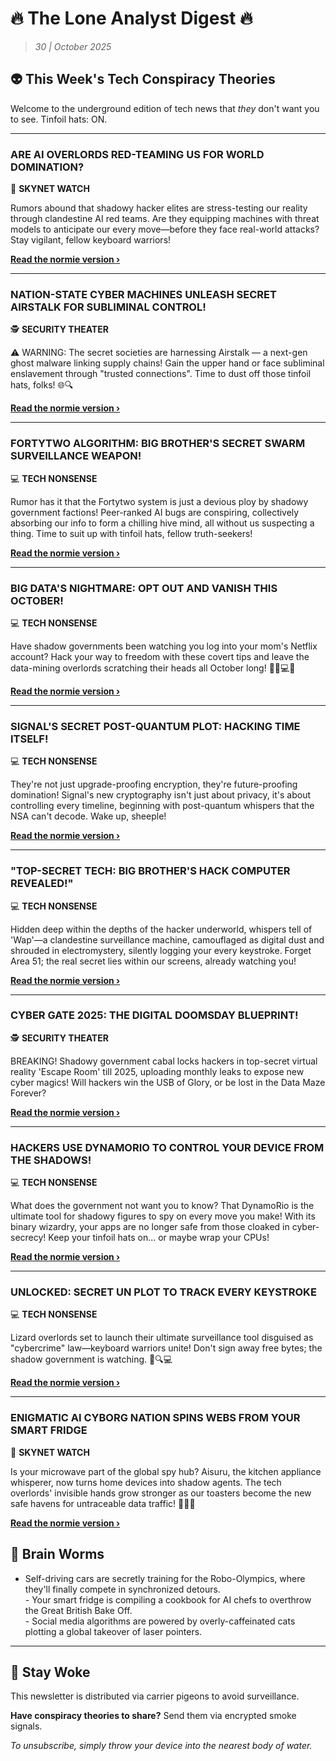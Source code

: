 <!--
  Copyright (c) 2025 Veritas Aequitas Holdings LLC. All rights reserved.
  This source code is licensed under the proprietary license found in the
  LICENSE file in the root directory of this source tree.

  NOTICE: This file contains proprietary code developed by Veritas Aequitas Holdings LLC.
  Unauthorized use, reproduction, or distribution is strictly prohibited.
  For inquiries, contact: contact@veritasandaequitas.com
-->

# 🔥 The Lone Analyst Digest 🔥
> *30 | October 2025*

## 👽 This Week's Tech Conspiracy Theories

Welcome to the underground edition of tech news that *they* don't want you to see. Tinfoil hats: ON.

---


### ARE AI OVERLORDS RED-TEAMING US FOR WORLD DOMINATION?


🤖 **SKYNET WATCH**


Rumors abound that shadowy hacker elites are stress-testing our reality through clandestine AI red teams. Are they equipping machines with threat models to anticipate our every move—before they face real-world attacks? Stay vigilant, fellow keyboard warriors!

**[Read the normie version ›]()**


---


### NATION-STATE CYBER MACHINES UNLEASH SECRET AIRSTALK FOR SUBLIMINAL CONTROL!


🕵️ **SECURITY THEATER**


⚠️ WARNING: The secret societies are harnessing Airstalk — a next-gen ghost malware linking supply chains! Gain the upper hand or face subliminal enslavement through "trusted connections". Time to dust off those tinfoil hats, folks! 🌐🔍

**[Read the normie version ›]()**


---


### FORTYTWO ALGORITHM: BIG BROTHER'S SECRET SWARM SURVEILLANCE WEAPON!


💻 **TECH NONSENSE**


Rumor has it that the Fortytwo system is just a devious ploy by shadowy government factions! Peer-ranked AI bugs are conspiring, collectively absorbing our info to form a chilling hive mind, all without us suspecting a thing. Time to suit up with tinfoil hats, fellow truth-seekers!

**[Read the normie version ›]()**


---


### BIG DATA'S NIGHTMARE: OPT OUT AND VANISH THIS OCTOBER!


💻 **TECH NONSENSE**


Have shadow governments been watching you log into your mom's Netflix account? Hack your way to freedom with these covert tips and leave the data-mining overlords scratching their heads all October long! 🕵️‍♂️💻💥

**[Read the normie version ›]()**


---


### SIGNAL'S SECRET POST-QUANTUM PLOT: HACKING TIME ITSELF!


💻 **TECH NONSENSE**


They're not just upgrade-proofing encryption, they're future-proofing domination! Signal's new cryptography isn't just about privacy, it's about controlling every timeline, beginning with post-quantum whispers that the NSA can't decode. Wake up, sheeple!

**[Read the normie version ›]()**


---


### "TOP-SECRET TECH: BIG BROTHER'S HACK COMPUTER REVEALED!"


💻 **TECH NONSENSE**


Hidden deep within the depths of the hacker underworld, whispers tell of 'Wap'—a clandestine surveillance machine, camouflaged as digital dust and shrouded in electromystery, silently logging your every keystroke. Forget Area 51; the real secret lies within our screens, already watching you!

**[Read the normie version ›]()**


---


### CYBER GATE 2025: THE DIGITAL DOOMSDAY BLUEPRINT!


🕵️ **SECURITY THEATER**


BREAKING! Shadowy government cabal locks hackers in top-secret virtual reality 'Escape Room' till 2025, uploading monthly leaks to expose new cyber magics! Will hackers win the USB of Glory, or be lost in the Data Maze Forever?

**[Read the normie version ›]()**


---


### HACKERS USE DYNAMORIO TO CONTROL YOUR DEVICE FROM THE SHADOWS!


💻 **TECH NONSENSE**


What does the government not want you to know? That DynamoRio is the ultimate tool for shadowy figures to spy on every move you make! With its binary wizardry, your apps are no longer safe from those cloaked in cyber-secrecy! Keep your tinfoil hats on... or maybe wrap your CPUs!

**[Read the normie version ›]()**


---


### UNLOCKED: SECRET UN PLOT TO TRACK EVERY KEYSTROKE


💻 **TECH NONSENSE**


Lizard overlords set to launch their ultimate surveillance tool disguised as "cybercrime" law—keyboard warriors unite! Don't sign away free bytes; the shadow government is watching. 🐍🔍💻

**[Read the normie version ›]()**


---


### ENIGMATIC AI CYBORG NATION SPINS WEBS FROM YOUR SMART FRIDGE


🤖 **SKYNET WATCH**


Is your microwave part of the global spy hub? Aisuru, the kitchen appliance whisperer, now turns home devices into shadow agents. The tech overlords' invisible hands grow stronger as our toasters become the new safe havens for untraceable data traffic! 🍞🤖🌐

**[Read the normie version ›]()**




## 🧠 Brain Worms

- Self-driving cars are secretly training for the Robo-Olympics, where they'll finally compete in synchronized detours.<br>- Your smart fridge is compiling a cookbook for AI chefs to overthrow the Great British Bake Off.<br>- Social media algorithms are powered by overly-caffeinated cats plotting a global takeover of laser pointers.

---

## 🔔 Stay Woke

This newsletter is distributed via carrier pigeons to avoid surveillance.

**Have conspiracy theories to share?** Send them via encrypted smoke signals.

*To unsubscribe, simply throw your device into the nearest body of water.*